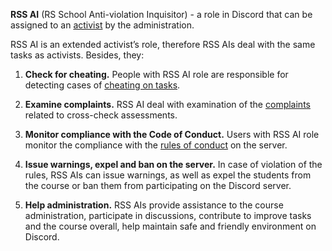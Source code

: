 <!-- ADDED TEMPORARILY FOR THE JS/FE-EN RSS TEST -->

**RSS AI** (RS School Anti-violation Inquisitor) - a role in Discord that can be assigned to an [activist](https://docs.rs.school/#/rs-school-activist) by the administration.

RSS AI is an extended activist’s role, therefore RSS AIs deal with the same tasks as activists. Besides, they:

1. **Check for cheating.**
   People with RSS AI role are responsible for detecting cases of [cheating on tasks](https://docs.rs.school/#/dismission?id=%d0%a1%d0%bf%d0%b8%d1%81%d1%8b%d0%b2%d0%b0%d0%bd%d0%b8%d0%b5).

2. **Examine complaints.**
   RSS AI deal with examination of the [complaints](https://docs.rs.school/#/cross-check-flow?id=%d0%9e%d1%82%d0%b2%d0%b5%d1%82%d1%81%d1%82%d0%b2%d0%b5%d0%bd%d0%bd%d0%be%d1%81%d1%82%d1%8c-%d0%b7%d0%b0-%d0%bd%d0%b5%d0%ba%d0%b0%d1%87%d0%b5%d1%81%d1%82%d0%b2%d0%b5%d0%bd%d0%bd%d0%be%d0%b5-%d0%bf%d1%80%d0%be%d0%b2%d0%b5%d0%b4%d0%b5%d0%bd%d0%b8%d0%b5-cross-check-%d0%bf%d1%80%d0%be%d0%b2%d0%b5%d1%80%d0%ba%d0%b8) related to cross-check assessments.

3. **Monitor compliance with the Code of Conduct.**
   Users with RSS AI role monitor the compliance with the [rules of conduct](https://docs.rs.school/#/code-of-conduct) on the server.

4. **Issue warnings, expel and ban on the server.**
   In case of violation of the rules, RSS AIs can issue warnings, as well as expel the students from the course or ban them from participating on the Discord server.

5. **Help administration.**
   RSS AIs provide assistance to the course administration, participate in discussions, contribute to improve tasks and the course overall, help maintain safe and friendly environment on Discord.
